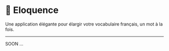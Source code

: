 # 📖 Eloquence

Une application élégante pour élargir votre vocabulaire français, un mot à la fois.

---

SOON ...